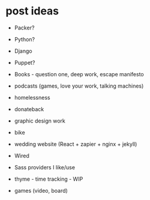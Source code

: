 # post ideas


* Packer?
* Python?
* Django
* Puppet?
* Books - question one, deep work, escape manifesto
* podcasts (games, love your work, talking machines)
* homelessness
* donateback
* graphic design work
* bike
* wedding website (React + zapier + nginx + jekyll)
* Wired
* Sass providers I like/use

* thyme - time tracking - WIP

* games (video, board)
